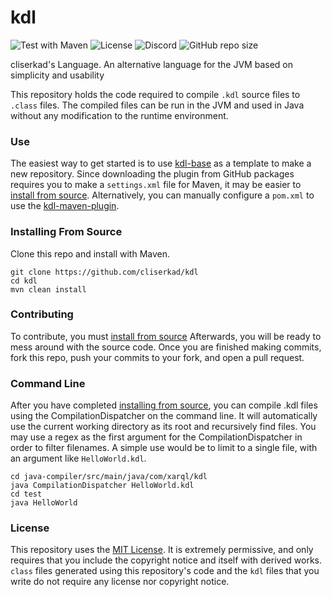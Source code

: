 # kdl
![Test with Maven](https://github.com/cliserkad/kdl/workflows/Test%20with%20Maven/badge.svg?branch=master) 
![License](https://img.shields.io/github/license/cliserkad/kdl?label=License) 
![Discord](https://img.shields.io/discord/743259938368913439?label=Discord) 
![GitHub repo size](https://img.shields.io/github/repo-size/cliserkad/kdl?label=Size)  

cliserkad's Language. An alternative language for the JVM based on simplicity and usability

This repository holds the code required to compile `.kdl` source files to `.class` files. The compiled files can be run 
in the JVM and used in Java without any modification to the runtime environment.

### Use
The easiest way to get started is to use [kdl-base](https://github.com/cliserkad/kdl-base) as a template to make a new 
repository. Since downloading the plugin from GitHub packages requires you to make a `settings.xml` file for Maven, it 
may be easier to [install from source](#installing-from-source). Alternatively, you can manually configure a `pom.xml` 
to use the [kdl-maven-plugin](https://github.com/cliserkad/kdl/packages/358997).

### Installing From Source
Clone this repo and install with Maven.
```shell script
git clone https://github.com/cliserkad/kdl
cd kdl
mvn clean install
```

### Contributing
To contribute, you must [install from source](#installing-from-source)
Afterwards, you will be ready to mess around with the source code. Once you are finished making commits, fork this repo, 
push your commits to your fork, and open a pull request.


### Command Line
After you have completed [installing from source](#installing-from-source), you can compile .kdl files using the 
CompilationDispatcher on the command line. It will automatically use the current working directory as its root and 
recursively find files. You may use a regex as the first argument for the CompilationDispatcher in order to filter 
filenames. A simple use would be to limit to a single file, with an argument like `HelloWorld.kdl`.
```shell script
cd java-compiler/src/main/java/com/xarql/kdl
java CompilationDispatcher HelloWorld.kdl
cd test
java HelloWorld
```

### License
This repository uses the [MIT License](https://github.com/cliserkad/kdl/blob/master/LICENSE.txt). It is extremely permissive, and only requires that you include the copyright notice and itself with derived works. `class` files generated 
using this repository's code and the `kdl` files that you write do not require any license nor copyright notice.

